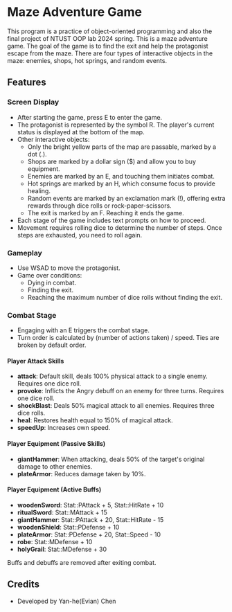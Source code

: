# Maze Adventure Game

This program is a practice of object-oriented programming and also the final project of NTUST OOP lab 2024 spring.
This is a maze adventure game. The goal of the game is to find the exit and help the protagonist escape from the maze. There are four types of interactive objects in the maze: enemies, shops, hot springs, and random events.

## Features

### Screen Display

- After starting the game, press E to enter the game.
- The protagonist is represented by the symbol R. The player's current status is displayed at the bottom of the map.
- Other interactive objects:
  - Only the bright yellow parts of the map are passable, marked by a dot (.).
  - Shops are marked by a dollar sign ($) and allow you to buy equipment.
  - Enemies are marked by an E, and touching them initiates combat.
  - Hot springs are marked by an H, which consume focus to provide healing.
  - Random events are marked by an exclamation mark (!), offering extra rewards through dice rolls or rock-paper-scissors.
  - The exit is marked by an F. Reaching it ends the game.
- Each stage of the game includes text prompts on how to proceed.
- Movement requires rolling dice to determine the number of steps. Once steps are exhausted, you need to roll again.

### Gameplay

- Use WSAD to move the protagonist.
- Game over conditions:
  - Dying in combat.
  - Finding the exit.
  - Reaching the maximum number of dice rolls without finding the exit.

### Combat Stage

- Engaging with an E triggers the combat stage.
- Turn order is calculated by (number of actions taken) / speed. Ties are broken by default order.

#### Player Attack Skills

- **attack**: Default skill, deals 100% physical attack to a single enemy. Requires one dice roll.
- **provoke**: Inflicts the Angry debuff on an enemy for three turns. Requires one dice roll.
- **shockBlast**: Deals 50% magical attack to all enemies. Requires three dice rolls.
- **heal**: Restores health equal to 150% of magical attack.
- **speedUp**: Increases own speed.

#### Player Equipment (Passive Skills)

- **giantHammer**: When attacking, deals 50% of the target's original damage to other enemies.
- **plateArmor**: Reduces damage taken by 10%.

#### Player Equipment (Active Buffs)

- **woodenSword**: Stat::PAttack + 5, Stat::HitRate + 10
- **ritualSword**: Stat::MAttack + 15
- **giantHammer**: Stat::PAttack + 20, Stat::HitRate - 15
- **woodenShield**: Stat::PDefense + 10
- **plateArmor**: Stat::PDefense + 20, Stat::Speed - 10
- **robe**: Stat::MDefense + 10
- **holyGrail**: Stat::MDefense + 30

Buffs and debuffs are removed after exiting combat.

## Credits

- Developed by Yan-he(Evian) Chen
